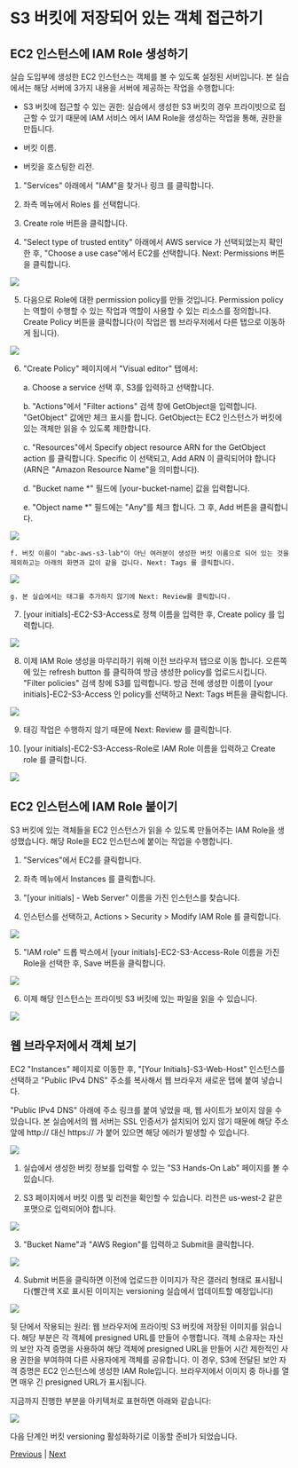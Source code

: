 # S3 버킷에 저장되어 있는 객체 접근하기

## EC2 인스턴스에 IAM Role 생성하기
실습 도입부에 생성한 EC2 인스턴스는 객체를 볼 수 있도록 설정된 서버입니다. 본 실습에서는 해당 서버에 3가지 내용을 서버에 제공하는 작업을 수행합니다:

- S3 버킷에 접근할 수 있는 권한: 실습에서 생성한 S3 버킷의 경우 프라이빗으로 접근할 수 있기 때문에 IAM 서비스 에서 IAM Role을 생성하는 작업을 통해, 권한을 만듭니다.

- 버킷 이름.

- 버킷을 호스팅한 리전.

1. "Services" 아래에서 "IAM"을 찾거나 링크 를 클릭합니다.

2. 좌측 메뉴에서 Roles 를 선택합니다.

3. Create role 버튼을 클릭합니다.

4. "Select type of trusted entity" 아래에서 AWS service 가 선택되었는지 확인한 후, "Choose a use case"에서 EC2를 선택합니다. Next: Permissions 버튼을 클릭합니다.

![](../../images/12-IAM-Create-Role.png)

5. 다음으로 Role에 대한 permission policy를 만들 것입니다. Permission policy는 역할이 수행할 수 있는 작업과 역할이 사용할 수 있는 리소스를 정의합니다. Create Policy 버튼을 클릭합니다(이 작업은 웹 브라우저에서 다른 탭으로 이동하게 됩니다).

![](../../images/13-IAM-Create-Policy.png)

6. "Create Policy" 페이지에서 "Visual editor" 탭에서:

    a. Choose a service 선택 후, S3를 입력하고 선택합니다.

    b. "Actions"에서 "Filter actions" 검색 창에 GetObject을 입력합니다. "GetObject" 값에만 체크 표시를 합니다. GetObject는 EC2 인스턴스가 버킷에 있는 객체만 읽을 수 있도록 제한합니다.

    c. "Resources"에서 Specify object resource ARN for the GetObject action 를 클릭합니다. Specific 이 선택되고, Add ARN 이 클릭되어야 합니다(ARN은 "Amazon Resource Name"을 의미합니다).

    d. "Bucket name *" 필드에 [your-bucket-name] 값을 입력합니다.

    e. "Object name *" 필드에는 "Any"를 체크 합니다. 그 후, Add 버튼을 클릭합니다.

![](../../images/14.1-Add-ARNs.png)

    f. 버킷 이름이 "abc-aws-s3-lab"이 아닌 여러분이 생성한 버킷 이름으로 되어 있는 것을 제외하고는 아래의 화면과 값이 같을 겁니다. Next: Tags 를 클릭합니다.

![](../../images/14.2-IAM-Policy-Visual-Editor.png)

    g. 본 실습에서는 태그를 추가하지 않기에 Next: Review를 클릭합니다.

7. [your initials]-EC2-S3-Access로 정책 이름을 입력한 후, Create policy 를 입력합니다.

![](../../images/14.3-IAM-Name-Policy.png)

8. 이제 IAM Role 생성을 마무리하기 위해 이전 브라우저 탭으로 이동 합니다. 오른쪽에 있는 refresh button 를 클릭하여 방금 생성한 policy를 업로드시킵니다. "Filter policies" 검색 창에 S3를 입력합니다. 방금 전에 생성한 이름이 [your initials]-EC2-S3-Access 인 policy를 선택하고 Next: Tags 버튼을 클릭합니다.

![](../../images/15.1-Attach-Policy-to-Role.png)

9. 태깅 작업은 수행하지 않기 때문에 Next: Review 를 클릭합니다.

10. [your initials]-EC2-S3-Access-Role로 IAM Role 이름을 입력하고 Create role 를 클릭합니다.

![](../../images/15.2-Name-Role.png)

## EC2 인스턴스에 IAM Role 붙이기
S3 버킷에 있는 객체들을 EC2 인스턴스가 읽을 수 있도록 만들어주는 IAM Role을 생성했습니다. 해당 Role을 EC2 인스턴스에 붙이는 작업을 수행합니다.

1. "Services"에서 EC2를 클릭합니다.

2. 좌측 메뉴에서 Instances 를 클릭합니다.

3. "[your initials] - Web Server" 이름을 가진 인스턴스를 찾습니다.

4. 인스턴스를 선택하고, Actions > Security > Modify IAM Role 를 클릭합니다.

![](../../images/16-attach-role-to-instance.png)

5. "IAM role" 드롭 박스에서 [your initials]-EC2-S3-Access-Role 이름을 가진 Role을 선택한 후, Save 버튼을 클릭합니다.

![](../../images/17.1-select-role-to-attach.png)

6. 이제 해당 인스턴스는 프라이빗 S3 버킷에 있는 파일을 읽을 수 있습니다.

![](../../images/S3-Lab-step3.png)

## 웹 브라우저에서 객체 보기
EC2 "Instances" 페이지로 이동한 후, "[Your Initials]-S3-Web-Host" 인스턴스를 선택하고 "Public IPv4 DNS" 주소를 복사해서 웹 브라우저 새로운 탭에 붙여 넣습니다.

"Public IPv4 DNS" 아래에 주소 링크를 붙여 넣었을 때, 웹 사이트가 보이지 않을 수 있습니다. 본 실습에서의 웹 서버는 SSL 인증서가 설치되어 있지 않기 때문에 해당 주소 앞에 http:// 대신 https:// 가 붙어 있으면 해당 에러가 발생할 수 있습니다.

![](../../images/17.2-copy-past-public-dns.png)

1. 실습에서 생성한 버킷 정보를 입력할 수 있는 "S3 Hands-On Lab" 페이지를 볼 수 있습니다.

2. S3 페이지에서 버킷 이름 및 리전을 확인할 수 있습니다. 리전은 us-west-2 같은 포맷으로 입력되어야 합니다.

![](../../images/19-bucket-name-region.png)

3. "Bucket Name"과 "AWS Region"를 입력하고 Submit을 클릭합니다.

![](../../images/18-S3-Config.png)

4. Submit 버튼을 클릭하면 이전에 업로드한 이미지가 작은 갤러리 형태로 표시됩니다(빨간색 X로 표시된 이미지는 versioning 실습에서 업데이트할 예정입니다)

![](../../images/20-s3-city-gallery.png)

뒷 단에서 작용되는 원리: 웹 브라우저에 프라이빗 S3 버킷에 저장된 이미지를 읽습니다. 해당 부분은 각 객체에 presigned URL를 만들어 수행합니다. 객체 소유자는 자신의 보안 자격 증명을 사용하여 해당 객체에 presigned URL을 만들어 시간 제한적인 사용 권한을 부여하여 다른 사용자에게 객체를 공유합니다. 이 경우, S3에 전달된 보안 자격 증명은 EC2 인스턴스에 생성한 IAM Role입니다. 브라우저에서 이미지 중 하나를 열면 매우 긴 presigned URL가 표시됩니다.

지금까지 진행한 부분을 아키텍처로 표현하면 아래와 같습니다:

![](../../images/S3-Lab-step4.png)

다음 단계인 버킷 versioning 활성화하기로 이동할 준비가 되었습니다.

[Previous](./3-s3.md) | [Next](./5-s3.md)